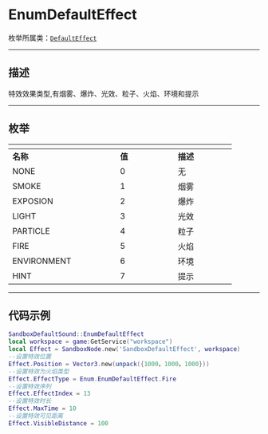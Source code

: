 # EnumDefaultEffect

枚举所属类：[`DefaultEffect`](/Api/Class/Effect/SandboxDefaultEffect.md) 

------------------------------------------------------------------------------------------
## 描述

特效效果类型,有烟雾、爆炸、光效、粒子、火焰、环境和提示

------------------------------------------------------------------------------------------
## 枚举

|<div style="width:200px"></div>|<div style="width:100px"></div>|<div style="width:100px"></div>|
|:---   |:---|:---|
|**名称**   |**值**  |**描述**|
|NONE   |0   |无|
|SMOKE|1   |烟雾|
|EXPOSION  |2   |爆炸|
|LIGHT  |3   |光效|
|PARTICLE  |4   |粒子|
|FIRE  |5   |火焰|
|ENVIRONMENT  |6   |环境|
|HINT  |7   |提示|

------------------------------------------------------------------------------------------
## 代码示例

```lua
SandboxDefaultSound::EnumDefaultEffect
local workspace = game:GetService("workspace")
local Effect = SandboxNode.new('SandboxDefaultEffect', workspace)
--设置特效位置
Effect.Position = Vector3.new(unpack({1000，1000，1000}))
--设置特效为火焰类型
Effect.EffectType = Enum.EnumDefaultEffect.Fire
--设置特效序列
Effect.EffectIndex = 13
--设置特效时长
Effect.MaxTime = 10
--设置特效可见距离
Effect.VisibleDistance = 100
```